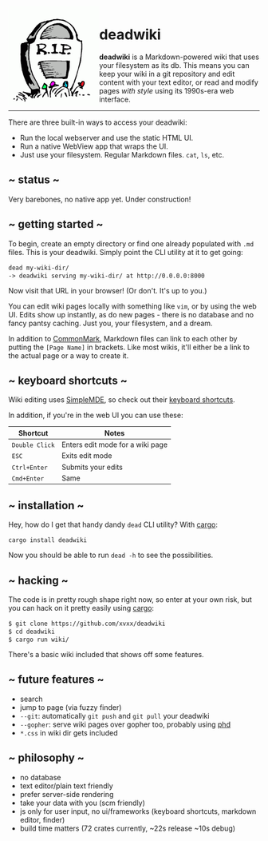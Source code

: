 <img src="./static/rip.gif" alt="R.I.P." height="200" align="left">

# deadwiki

**deadwiki** is a Markdown-powered wiki that uses your filesystem as
its db. This means you can keep your wiki in a git repository and edit
content with your text editor, or read and modify pages _with style_
using its 1990s-era web interface.

---

There are three built-in ways to access your deadwiki:

- Run the local webserver and use the static HTML UI.
- Run a native WebView app that wraps the UI.
- Just use your filesystem. Regular Markdown files. `cat`, `ls`, etc.

## ~ status ~

Very barebones, no native app yet. Under construction!

## ~ getting started ~

To begin, create an empty directory or find one already populated with
`.md` files. This is your deadwiki. Simply point the CLI utility at it
to get going:

    dead my-wiki-dir/
    -> deadwiki serving my-wiki-dir/ at http://0.0.0.0:8000

Now visit that URL in your browser! (Or don't. It's up to you.)

You can edit wiki pages locally with something like `vim`, or by using
the web UI. Edits show up instantly, as do new pages - there is no
database and no fancy pantsy caching. Just you, your filesystem, and a
dream.

In addition to [CommonMark], Markdown files can link to each other by
putting the `[Page Name]` in brackets. Like most wikis, it'll either
be a link to the actual page or a way to create it.

## ~ keyboard shortcuts ~

Wiki editing uses [SimpleMDE], so check out their [keyboard
shortcuts][keys].

In addition, if you're in the web UI you can use these:

| **Shortcut**   | **Notes**                        |
| -------------- | -------------------------------- |
| `Double Click` | Enters edit mode for a wiki page |
| `ESC`          | Exits edit mode                  |
| `Ctrl+Enter`   | Submits your edits               |
| `Cmd+Enter`    | Same                             |

## ~ installation ~

Hey, how do I get that handy dandy `dead` CLI utility? With [cargo]:

    cargo install deadwiki

Now you should be able to run `dead -h` to see the possibilities.

## ~ hacking ~

The code is in pretty rough shape right now, so enter at your own
risk, but you can hack on it pretty easily using [cargo]:

    $ git clone https://github.com/xvxx/deadwiki
    $ cd deadwiki
    $ cargo run wiki/

There's a basic wiki included that shows off some features.

## ~ future features ~

- search
- jump to page (via fuzzy finder)
- `--git`: automatically `git push` and `git pull` your deadwiki
- `--gopher`: serve wiki pages over gopher too, probably using [phd]
- `*.css` in wiki dir gets included

## ~ philosophy ~

- no database
- text editor/plain text friendly
- prefer server-side rendering
- take your data with you (scm friendly)
- js only for user input, no ui/frameworks (keyboard shortcuts, markdown editor, finder)
- build time matters (72 crates currently, ~22s release ~10s debug)

[cargo]: https://rustup.rs
[simplemde]: https://simplemde.com/
[keys]: https://github.com/sparksuite/simplemde-markdown-editor#keyboard-shortcuts
[commonmark]: https://commonmark.org/
[phd]: https://github.com/xvxx/phd
